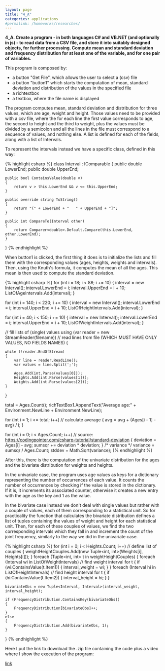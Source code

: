 ```yaml
---
layout: page
title: "4_A"
categories: applications
#permalink: /homeworks/researches/
---
```

<b>4_A. Create a program - in both languages C# and VB.NET (and optionally in js) - to read data from a CSV file, and store it into suitably designed objects, for further processing. Compute mean and standard deviation and frequency distribution for at least one of the variable, and for one pair of variables.</b>

This program is composed by:

- a button "Get File", which allows the user to select a (csv) file
- a button "button1" which starts the computation of mean, standard deviation and distribution of the values in the specified file
- a richtextbox
- a textbox, where the file name is displayed

The program computes mean, standard deviation and distribution for three values, which are age, weight and height. Those values need to be provided with a csv file, where the for each line the first value corresponds to age, the second to height and the third to weight, plus the values must be divided by a semicolon and all the lines in the file must correspond to a sequence of values, and nothing else. A list is defined for each of the fields, along with a list of Intervals.

To represent the intervals instead we have a specific class, defined in this way:

{% highlight csharp %}
class Interval : IComparable<Interval>
{
    public double LowerEnd;
    public double UpperEnd;

    public bool ContainsValue(double v)
    {
        return v > this.LowerEnd && v <= this.UpperEnd;
    }

    public override string ToString()
    {
        return "(" + LowerEnd + "   " + UpperEnd + "]";
    }

    public int CompareTo(Interval other)
    {
        return Comparer<double>.Default.Compare(this.LowerEnd, other.LowerEnd);
    }
}
{% endhighlight %}

When button1 is clicked, the first thing it does is to initialize the lists and fill them with the corresponding values (ages, heights, weights and intervals). Then, using the Knuth's formula, it computes the mean of all the ages. This mean is then used to compute the standard deviation.

{% highlight csharp %}
for (int i = 18; i < 88; i += 10)
{
    interval = new Interval();
    interval.LowerEnd = i;
    interval.UpperEnd = i + 10;
    ListOfAgeIntervals.Add(interval);
}

for (int i = 140; i < 220; i += 10)
{
    interval = new Interval();
    interval.LowerEnd = i;
    interval.UpperEnd = i + 10;
    ListOfHeightIntervals.Add(interval);
}

for (int i = 40; i < 150; i += 10)
{
    interval = new Interval();
    interval.LowerEnd = i;
    interval.UpperEnd = i + 10;
    ListOfWeightIntervals.Add(interval);
}

// fill lists of (single) values
using (var reader = new StreamReader(filename)) // read lines from file (WHICH MUST HAVE ONLY VALUES, NO FIELDS NAMES)
{
    
    while (!reader.EndOfStream)
    {
        var line = reader.ReadLine();
        var values = line.Split(';');

        Ages.Add(int.Parse(values[0]));
        Heights.Add(int.Parse(values[1]));
        Weights.Add(int.Parse(values[2]));
    }

}

total = Ages.Count();
richTextBox1.AppendText("Average age:" + Environment.NewLine + Environment.NewLine);

for (int i = 1; i <= total; i++) // calculate average
{
    avg = avg + (Ages[i - 1] - avg) / i;
}

for (int i = 0; i < Ages.Count; i++) // source: https://codingpointer.com/csharp-tutorial/standard-deviation
{
    deviation = Ages[i] - avg;
    sumsqr += deviation * deviation;
}
/* variance */
variance = sumsqr / Ages.Count;
stddev = Math.Sqrt(variance);
{% endhighlight %}

After this, there is the computation of the univariate distribution for the ages and the bivariate distribution for weights and heights.

In the univariate case, the program uses age values as keys for a dictionary representing the number of occurrences of each value. It counts the number of occurrences by checking if the value is stored in the dictionary. If it is, it increments its associated counter, otherwise it creates a new entry with the age as the key and 1 as the value.

In the bivariate case instead we don't deal with single values but rather with a couple of values, each of them corresponding to a statistical unit. So for practicality the function that calculates the bivariate distribution defines a list of tuples containing the values of weight and height for each statistical unit. Then, for each of these couples of values, we find the two corresponding intervals which they fall in and increment the count of the joint frequency, similarly to the way we did in the univariate case.

{% highlight csharp %}
for (int i = 0; i < Heights.Count; i++) // define list of couples
{
    weightHeightCouples.Add(new Tuple<int, int>(Weights[i], Heights[i]));
}
foreach (Tuple<int, int> t in weightHeightCouples)
{
    foreach (Interval wi in ListOfWeightIntervals) // find weight interval for t
    {
        if (wi.ContainsValue(t.Item1))
        {
            interval_weight = wi;
        }
    }
    foreach (Interval hi in ListOfHeightIntervals) // find height interval for t
    {
        if (hi.ContainsValue(t.Item2))
        {
            interval_height = hi;
        }
    }

    bivariateObs = new Tuple<Interval, Interval>(interval_weight, interval_height);
    
    if (FrequencyDistribution.ContainsKey(bivariateObs))
    {
        FrequencyDistribution[bivariateObs]++;
    }
    else
    {
        FrequencyDistribution.Add(bivariateObs, 1);
    }
}
{% endhighlight %}

Here I put the link to download the .zip file containing the code plus a video where I show the execution of the program:

[link](https://drive.google.com/file/d/1dXhmja0lK5kL-eE9iKFWFTf5KhdPT3zc/view?usp=sharing)